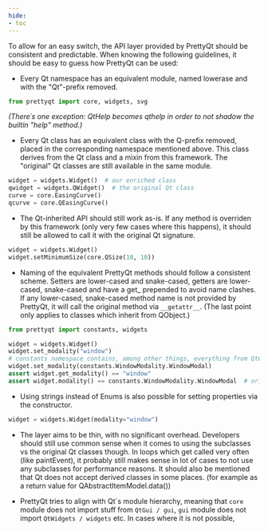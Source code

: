 ```yaml
---
hide:
- toc
---
```


To allow for an easy switch, the API layer provided by PrettyQt should be consistent and predictable. When knowing the following guidelines, it should be easy to guess how PrettyQt can be used:

* Every Qt namespace has an equivalent module, named lowerase and with the "Qt"-prefix removed.

```py
from prettyqt import core, widgets, svg
```
*(There´s one exception: QtHelp becomes qthelp in order to not shadow the builtin "help" method.)*

* Every Qt class has an equivalent class with the Q-prefix removed, placed in the corresponding namespace mentioned above. This class derives from the Qt class and a mixin from this framework. The "original" Qt classes are still available in the same module.

```py
widget = widgets.Widget()  # our enriched class
qwidget = widgets.QWidget()  # the original Qt class
curve = core.EasingCurve()
qcurve = core.QEasingCurve()
```

* The Qt-inherited API should still work as-is. If any method is overriden by this framework (only very few cases where this happens), it should still be allowed to call it with the original Qt signature.

```py
widget = widgets.Widget()
widget.setMinimumSize(core.QSize(10, 10))
```


* Naming of the equivalent PrettyQt methods should follow a consistent scheme. Setters are lower-cased and snake-cased, getters are lower-cased, snake-cased and have a get_ prepended to avoid name clashes.
If any lower-cased, snake-cased method name is not provided by PrettyQt, it will call the original method via `__getattr__`. (The last point only applies to classes which inherit from QObject.)

```py
from prettyqt import constants, widgets

widget = widgets.Widget()
widget.set_modality("window")
# constants namespace contains, among other things, everything from QtCore.Qt
widget.set_modality(constants.WindowModality.WindowModal)
assert widget.get_modality() == "window"
assert widget.modality() == constants.WindowModality.WindowModal  # original method still available
```

* Using strings instead of Enums is also possible for setting properties via the constructor.

```py
widget = widgets.Widget(modality="window")
```

* The layer aims to be thin, with no significant overhead. Developers should still use common sense when it comes to using the subclasses vs the original Qt classes though. In loops which get called very often (like paintEvent), it probably still makes sense in lot of cases to not use any subclasses for performance reasons.
It should also be mentioned that Qt does not accept derived classes in some places. (for example as a return value for QAbstractItemModel.data())

* PrettyQt tries to align with Qt´s module hierarchy, meaning that `core` module does not import stuff from `QtGui / gui`, `gui` module does not import `QtWidgets / widgets` etc.
In cases where it is not possible,
